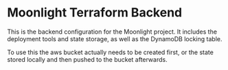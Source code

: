 Moonlight Terraform Backend
===

This is the backend configuration for the Moonlight project. It includes the deployment tools and state storage, as well as the DynamoDB locking table.

To use this the aws bucket actually needs to be created first, or the state stored locally and then pushed to the bucket afterwards.
